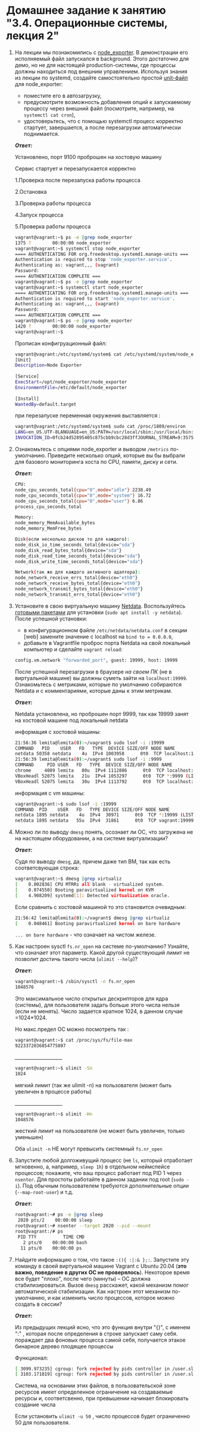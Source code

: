 # Домашнее задание к занятию "3.4. Операционные системы, лекция 2"

1. На лекции мы познакомились с [node_exporter](https://github.com/prometheus/node_exporter/releases). В демонстрации его исполняемый файл запускался в background. Этого достаточно для демо, но не для настоящей production-системы, где процессы должны находиться под внешним управлением. Используя знания из лекции по systemd, создайте самостоятельно простой [unit-файл](https://www.freedesktop.org/software/systemd/man/systemd.service.html) для node_exporter:

    * поместите его в автозагрузку,
    * предусмотрите возможность добавления опций к запускаемому процессу через внешний файл (посмотрите, например, на `systemctl cat cron`),
    * удостоверьтесь, что с помощью systemctl процесс корректно стартует, завершается, а после перезагрузки автоматически поднимается.

     __*Ответ:*__
     
     Установлено, порт  9100 проброшен на хостовую машину
     
     Сервис стартует и перезапускается корректно

    1.Проверка после перезапуска работы процесса
    
    2.Остановка
    
    3.Проверка работы процесса
    
    4.Запуск процесса 
    
    5.Проверка работы процесса
 
   ```bash
   vagrant@vagrant:~$ ps -e |grep node_exporter   
   1375 ?        00:00:00 node_exporter
   vagrant@vagrant:~$ systemctl stop node_exporter
   ==== AUTHENTICATING FOR org.freedesktop.systemd1.manage-units ===
   Authentication is required to stop 'node_exporter.service'.
   Authenticating as: vagrant,,, (vagrant)
   Password: 
   ==== AUTHENTICATION COMPLETE ===
   vagrant@vagrant:~$ ps -e |grep node_exporter
   vagrant@vagrant:~$ systemctl start node_exporter
   ==== AUTHENTICATING FOR org.freedesktop.systemd1.manage-units ===
   Authentication is required to start 'node_exporter.service'.
   Authenticating as: vagrant,,, (vagrant)
   Password: 
   ==== AUTHENTICATION COMPLETE ===
   vagrant@vagrant:~$ ps -e |grep node_exporter
   1420 ?        00:00:00 node_exporter
   vagrant@vagrant:~$ 
   ```

   Прописан конфигруационный файл:
          
   ```bash
   vagrant@vagrant:/etc/systemd/system$ cat /etc/systemd/system/node_exporter.service
   [Unit]
   Description=Node Exporter
 
   [Service]
   ExecStart=/opt/node_exporter/node_exporter
   EnvironmentFile=/etc/default/node_exporter
 
   [Install]
   WantedBy=default.target
   ```

   при перезапуске переменная окружения выставляется :
   ```bash
   vagrant@vagrant:/etc/systemd/system$ sudo cat /proc/1809/environ
   LANG=en_US.UTF-8LANGUAGE=en_US:PATH=/usr/local/sbin:/usr/local/bin:/usr/sbin:/usr/bin:/sbin:/bin:/snap/bin
   INVOCATION_ID=0fcb24d52895405c875cbb9cbc28d3ffJOURNAL_STREAM=9:35758MYVAR=some_value
   ```

1. Ознакомьтесь с опциями node_exporter и выводом `/metrics` по-умолчанию. Приведите несколько опций, которые вы бы выбрали для базового мониторинга хоста по CPU, памяти, диску и сети.
     
     __*Ответ:*__
     
     ```bash
   CPU:
    node_cpu_seconds_total{cpu="0",mode="idle"} 2238.49
    node_cpu_seconds_total{cpu="0",mode="system"} 16.72
    node_cpu_seconds_total{cpu="0",mode="user"} 6.86
    process_cpu_seconds_total
    
   Memory:
    node_memory_MemAvailable_bytes 
    node_memory_MemFree_bytes
    
   Disk(если несколько дисков то для каждого):
    node_disk_io_time_seconds_total{device="sda"} 
    node_disk_read_bytes_total{device="sda"} 
    node_disk_read_time_seconds_total{device="sda"} 
    node_disk_write_time_seconds_total{device="sda"}
    
   Network(так же для каждого активного адаптера):
    node_network_receive_errs_total{device="eth0"} 
    node_network_receive_bytes_total{device="eth0"} 
    node_network_transmit_bytes_total{device="eth0"}
    node_network_transmit_errs_total{device="eth0"}
   ```
1. Установите в свою виртуальную машину [Netdata](https://github.com/netdata/netdata). Воспользуйтесь [готовыми пакетами](https://packagecloud.io/netdata/netdata/install) для установки (`sudo apt install -y netdata`). После успешной установки:
    * в конфигурационном файле `/etc/netdata/netdata.conf` в секции [web] замените значение с localhost на `bind to = 0.0.0.0`,
    * добавьте в Vagrantfile проброс порта Netdata на свой локальный компьютер и сделайте `vagrant reload`:

    ```bash
    config.vm.network "forwarded_port", guest: 19999, host: 19999
    ```

    После успешной перезагрузки в браузере *на своем ПК* (не в виртуальной машине) вы должны суметь зайти на `localhost:19999`. Ознакомьтесь с метриками, которые по умолчанию собираются Netdata и с комментариями, которые даны к этим метрикам.
    
     __*Ответ:*__
     
    Netdata установлена, но проброшен порт 9999, так как 19999 занят на хостовой машине под локальный netdata 

    информация с хостовой машины:
    ```bash
   21:56:36 lemita@lemita(0):~/vagrant$ sudo lsof -i :19999
   COMMAND   PID    USER   FD   TYPE  DEVICE SIZE/OFF NODE NAME
   netdata 50358 netdata    4u  IPv4 1003958      0t0  TCP localhost:19999 (LISTEN)
   21:56:39 lemita@lemita(0):~/vagrant$ sudo lsof -i :9999
   COMMAND     PID USER   FD   TYPE  DEVICE SIZE/OFF NODE NAME
   chrome     4089 lemita   80u  IPv4 1112886      0t0  TCP localhost:38598->localhost:9999 (ESTABLISHED)
   VBoxHeadl 52075 lemita   21u  IPv4 1053297      0t0  TCP *:9999 (LISTEN)
   VBoxHeadl 52075 lemita   30u  IPv4 1113792      0t0  TCP localhost:9999->localhost:38598 (ESTABLISHED)
   ```
   информация с vm машины:
   ```bash
   vagrant@vagrant:~$ sudo lsof -i :19999
   COMMAND  PID    USER   FD   TYPE DEVICE SIZE/OFF NODE NAME
   netdata 1895 netdata    4u  IPv4  30971      0t0  TCP *:19999 (LISTEN)
   netdata 1895 netdata   55u  IPv4  31861      0t0  TCP vagrant:19999->_gateway:38598 (ESTABLISHED)
   ```
1. Можно ли по выводу `dmesg` понять, осознает ли ОС, что загружена не на настоящем оборудовании, а на системе виртуализации?
     
     __*Ответ:*__
     
     Судя по выводу `dmesg`, да, причем даже тип ВМ, так как есть соответсвующая строка: 
    ```bash
   vagrant@vagrant:~$ dmesg |grep virtualiz
   [    0.002836] CPU MTRRs all blank - virtualized system.
   [    0.074550] Booting paravirtualized kernel on KVM
   [    4.908209] systemd[1]: Detected virtualization oracle.
   ```

   Если сравнить с хостовой машиной то это становится очевидным:
   ```bash
   21:56:42 lemita@lemita(0):~/vagrant$ dmesg |grep virtualiz
   [    0.048461] Booting paravirtualized kernel on bare hardware
   ```
   `... on bare hardware` - что означает на чистом железе.
1. Как настроен sysctl `fs.nr_open` на системе по-умолчанию? Узнайте, что означает этот параметр. Какой другой существующий лимит не позволит достичь такого числа (`ulimit --help`)?
    
     __*Ответ:*__
   ```bash
   vagrant@vagrant:~$ /sbin/sysctl -n fs.nr_open
   1048576
   ```
   Это максимальное число открытых дескрипторов для ядра (системы), для пользователя задать больше этого числа нельзя (если не менять). 
   Число задается кратное 1024, в данном случае =1024*1024. 

   Но макс.предел ОС можно посмотреть так :
   ```bash
   vagrant@vagrant:~$ cat /proc/sys/fs/file-max
   9223372036854775807
   ```
   *____________________*
   ```bash
   vagrant@vagrant:~$ ulimit -Sn
   1024
   ```
   мягкий лимит (так же ulimit -n) на пользователя (может быть увеличен в процессе работы)
   
   *____________________*
   ```bash
   vagrant@vagrant:~$ ulimit -Hn
   1048576
   ```
   жесткий лимит на пользователя (не может быть увеличен, только уменьшен)

   Оба `ulimit -n` НЕ могут превысить системный `fs.nr_open`
1. Запустите любой долгоживущий процесс (не `ls`, который отработает мгновенно, а, например, `sleep 1h`) в отдельном неймспейсе процессов; покажите, что ваш процесс работает под PID 1 через `nsenter`. Для простоты работайте в данном задании под root (`sudo -i`). Под обычным пользователем требуются дополнительные опции (`--map-root-user`) и т.д.
    
     __*Ответ:*__
     ```bash
   root@vagrant:~# ps -e |grep sleep
      2020 pts/2    00:00:00 sleep
   root@vagrant:~# nsenter --target 2020 --pid --mount
   root@vagrant:/# ps
      PID TTY          TIME CMD
        2 pts/0    00:00:00 bash
       11 pts/0    00:00:00 ps
   ```
1. Найдите информацию о том, что такое `:(){ :|:& };:`. Запустите эту команду в своей виртуальной машине Vagrant с Ubuntu 20.04 (**это важно, поведение в других ОС не проверялось**). Некоторое время все будет "плохо", после чего (минуты) – ОС должна стабилизироваться. Вызов `dmesg` расскажет, какой механизм помог автоматической стабилизации. Как настроен этот механизм по-умолчанию, и как изменить число процессов, которое можно создать в сессии?
    
     __*Ответ:*__
     
   Из предыдущих лекций ясно, что это функция внутри "{}", с именем ":" , которая после определения в строке запускает саму себя.
   пораждает два фоновых процесса самой себя,
   получается этакое бинарное дерево плодящее процессы 

   Функционал:
   ```bash
   [ 3099.973235] cgroup: fork rejected by pids controller in /user.slice/user-1000.slice/session-4.scope
   [ 3103.171819] cgroup: fork rejected by pids controller in /user.slice/user-1000.slice/session-11.scope
   ```
   Cистема, на основании этих файлов, в пользовательской зоне ресурсов имеет определенное ограничение на создаваемые ресурсы 
   и, соответсвенно, при превышении начинает блокировать создание числа 

   Если установить `ulimit -u 50` , число процессов будет ограниченно 50 для пользователя. 

 